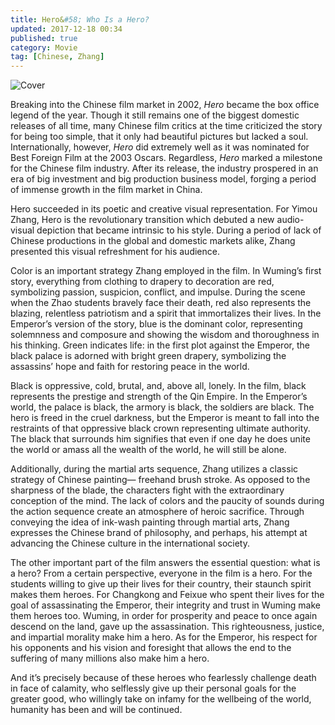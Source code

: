 ```yaml
---
title: Hero&#58; Who Is a Hero?
updated: 2017-12-18 00:34
published: true
category: Movie
tag: [Chinese, Zhang]
---
```


![Cover](https://static1.squarespace.com/static/5b39c0cb7c93273d7754f5cd/t/5bf26750cd836636ea5d58bb/1542612852014/ZrdaazC.jpg?format=1500w)

Breaking into the Chinese film market in 2002, _Hero_ became the box office legend of the year. Though it still remains one of the biggest domestic releases of all time, many Chinese film critics at the time criticized the story for being too simple, that it only had beautiful pictures but lacked a soul. Internationally, however, _Hero_ did extremely well as it was nominated for Best Foreign Film at the 2003 Oscars. Regardless, _Hero_ marked a milestone for the Chinese film industry. After its release, the industry prospered in an era of big investment and big production business model, forging a period of immense growth in the film market in China.

Hero succeeded in its poetic and creative visual representation. For Yimou Zhang, Hero is the revolutionary transition which debuted a new audio-visual depiction that became intrinsic to his style. During a period of lack of Chinese productions in the global and domestic markets alike, Zhang presented this visual refreshment for his audience.

Color is an important strategy Zhang employed in the film. In Wuming’s first story, everything from clothing to drapery to decoration are red, symbolizing passion, suspicion, conflict, and impulse. During the scene when the Zhao students bravely face their death, red also represents the blazing, relentless patriotism and a spirit that immortalizes their lives. In the Emperor’s version of the story, blue is the dominant color, representing solemnness and composure and showing the wisdom and thoroughness in his thinking. Green indicates life: in the first plot against the Emperor, the black palace is adorned with bright green drapery, symbolizing the assassins’ hope and faith for restoring peace in the world.

Black is oppressive, cold, brutal, and, above all, lonely. In the film, black represents the prestige and strength of the Qin Empire. In the Emperor’s world, the palace is black, the armory is black, the soldiers are black. The hero is freed in the cruel darkness, but the Emperor is meant to fall into the restraints of that oppressive black crown representing ultimate authority. The black that surrounds him signifies that even if one day he does unite the world or amass all the wealth of the world, he will still be alone.

Additionally, during the martial arts sequence, Zhang utilizes a classic strategy of Chinese painting— freehand brush stroke. As opposed to the sharpness of the blade, the characters fight with the extraordinary conception of the mind. The lack of colors and the paucity of sounds during the action sequence create an atmosphere of heroic sacrifice. Through conveying the idea of ink-wash painting through martial arts, Zhang expresses the Chinese brand of philosophy, and perhaps, his attempt at advancing the Chinese culture in the international society.

The other important part of the film answers the essential question: what is a hero? From a certain perspective, everyone in the film is a hero. For the students willing to give up their lives for their country, their staunch spirit makes them heroes. For Changkong and Feixue who spent their lives for the goal of assassinating the Emperor, their integrity and trust in Wuming make them heroes too. Wuming, in order for prosperity and peace to once again descend on the land, gave up the assassination. This righteousness, justice, and impartial morality make him a hero. As for the Emperor, his respect for his opponents and his vision and foresight that allows the end to the suffering of many millions also make him a hero.

And it’s precisely because of these heroes who fearlessly challenge death in face of calamity, who selflessly give up their personal goals for the greater good, who willingly take on infamy for the wellbeing of the world, humanity has been and will be continued. 

